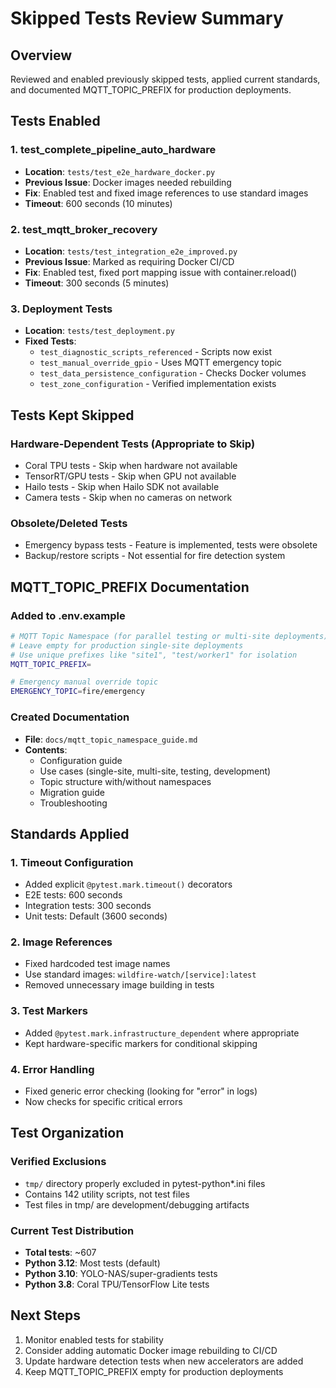 # Skipped Tests Review Summary

## Overview
Reviewed and enabled previously skipped tests, applied current standards, and documented MQTT_TOPIC_PREFIX for production deployments.

## Tests Enabled

### 1. test_complete_pipeline_auto_hardware
- **Location**: `tests/test_e2e_hardware_docker.py`
- **Previous Issue**: Docker images needed rebuilding
- **Fix**: Enabled test and fixed image references to use standard images
- **Timeout**: 600 seconds (10 minutes)

### 2. test_mqtt_broker_recovery
- **Location**: `tests/test_integration_e2e_improved.py`
- **Previous Issue**: Marked as requiring Docker CI/CD
- **Fix**: Enabled test, fixed port mapping issue with container.reload()
- **Timeout**: 300 seconds (5 minutes)

### 3. Deployment Tests
- **Location**: `tests/test_deployment.py`
- **Fixed Tests**:
  - `test_diagnostic_scripts_referenced` - Scripts now exist
  - `test_manual_override_gpio` - Uses MQTT emergency topic
  - `test_data_persistence_configuration` - Checks Docker volumes
  - `test_zone_configuration` - Verified implementation exists

## Tests Kept Skipped

### Hardware-Dependent Tests (Appropriate to Skip)
- Coral TPU tests - Skip when hardware not available
- TensorRT/GPU tests - Skip when GPU not available
- Hailo tests - Skip when Hailo SDK not available
- Camera tests - Skip when no cameras on network

### Obsolete/Deleted Tests
- Emergency bypass tests - Feature is implemented, tests were obsolete
- Backup/restore scripts - Not essential for fire detection system

## MQTT_TOPIC_PREFIX Documentation

### Added to .env.example
```bash
# MQTT Topic Namespace (for parallel testing or multi-site deployments)
# Leave empty for production single-site deployments
# Use unique prefixes like "site1", "test/worker1" for isolation
MQTT_TOPIC_PREFIX=

# Emergency manual override topic
EMERGENCY_TOPIC=fire/emergency
```

### Created Documentation
- **File**: `docs/mqtt_topic_namespace_guide.md`
- **Contents**: 
  - Configuration guide
  - Use cases (single-site, multi-site, testing, development)
  - Topic structure with/without namespaces
  - Migration guide
  - Troubleshooting

## Standards Applied

### 1. Timeout Configuration
- Added explicit `@pytest.mark.timeout()` decorators
- E2E tests: 600 seconds
- Integration tests: 300 seconds
- Unit tests: Default (3600 seconds)

### 2. Image References
- Fixed hardcoded test image names
- Use standard images: `wildfire-watch/[service]:latest`
- Removed unnecessary image building in tests

### 3. Test Markers
- Added `@pytest.mark.infrastructure_dependent` where appropriate
- Kept hardware-specific markers for conditional skipping

### 4. Error Handling
- Fixed generic error checking (looking for "error" in logs)
- Now checks for specific critical errors

## Test Organization

### Verified Exclusions
- `tmp/` directory properly excluded in pytest-python*.ini files
- Contains 142 utility scripts, not test files
- Test files in tmp/ are development/debugging artifacts

### Current Test Distribution
- **Total tests**: ~607
- **Python 3.12**: Most tests (default)
- **Python 3.10**: YOLO-NAS/super-gradients tests
- **Python 3.8**: Coral TPU/TensorFlow Lite tests

## Next Steps

1. Monitor enabled tests for stability
2. Consider adding automatic Docker image rebuilding to CI/CD
3. Update hardware detection tests when new accelerators are added
4. Keep MQTT_TOPIC_PREFIX empty for production deployments